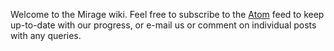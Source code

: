 Welcome to the Mirage wiki. Feel free to subscribe to the [Atom](/wiki/atom.xml) feed to keep up-to-date with our progress, or e-mail us or comment on individual posts with any queries.
